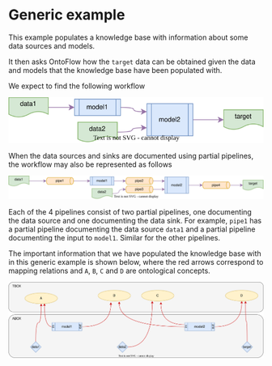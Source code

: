Generic example
===============
This example populates a knowledge base with information about some data sources and models.

It then asks OntoFlow how the `target` data can be obtained given the data and models that the knowledge base have been populated with.

We expect to find the following workflow

![Workflow](workflow.svg)

When the data sources and sinks are documented using partial pipelines, the workflow may also be represented as follows

![Workflow with pipelines](workflow_w_pipes.svg)

Each of the 4 pipelines consist of two partial pipelines, one documenting the data source and one documenting the data sink.
For example, `pipe1` has a partial pipeline documenting the data source `data1` and a partial pipeline documenting the input to `model1`.
Similar for the other pipelines.

The important information that we have populated the knowledge base with in this generic example is shown below, where the red arrows correspond to mapping relations and `A`, `B`, `C` and `D` are ontological concepts.

![Knowledge base](knowledge-base.svg)
